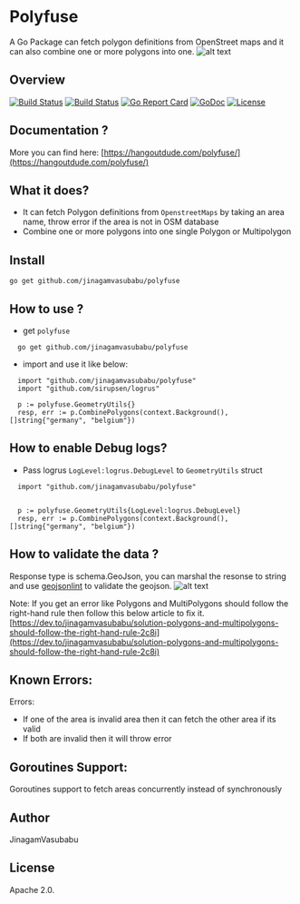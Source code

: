 # Polyfuse
A Go Package can fetch polygon definitions from OpenStreet maps and it can also combine one or more polygons into one.
![alt text](https://github.com/jinagamvasubabu/polyfuse/blob/master/images/polyfuse.png?raw=true)
## Overview 
[![Build Status](https://travis-ci.org/jinagamvasubabu/polyfuse.svg?branch=master)](https://travis-ci.org/jinagamvasubabu/polyfuse)
[![Build Status](https://circleci.com/gh/jinagamvasubabu/polyfuse.svg?style=svg)](https://circleci.com/gh/jinagamvasubabu/polyfuse)
[![Go Report Card](https://goreportcard.com/badge/github.com/jinagamvasubabu/polyfuse)](https://goreportcard.com/report/github.com/jinagamvasubabu/polyfuse)
[![GoDoc](https://godoc.org/github.com/jinagamvasubabu/polyfuse?status.svg)](https://godoc.org/github.com/jinagamvasubabu/polyfuse) 
[![License](https://img.shields.io/badge/License-Apache%202.0-blue.svg)](https://opensource.org/licenses/Apache-2.0)

## Documentation ?
More you can find here: [https://hangoutdude.com/polyfuse/](https://hangoutdude.com/polyfuse/)

## What it does?
* It can fetch Polygon definitions from `OpenstreetMaps` by taking an area name, throw error if the area is not in OSM database
* Combine one or more polygons into one single Polygon or Multipolygon

## Install

```
go get github.com/jinagamvasubabu/polyfuse
```

## How to use ?
* get `polyfuse`
```
  go get github.com/jinagamvasubabu/polyfuse
```
* import and use it like below:
```
  import "github.com/jinagamvasubabu/polyfuse"
  import "github.com/sirupsen/logrus"
 
  p := polyfuse.GeometryUtils{}
  resp, err := p.CombinePolygons(context.Background(), []string{"germany", "belgium"})
```

## How to enable Debug logs?

* Pass logrus `LogLevel:logrus.DebugLevel` to `GeometryUtils` struct
```
  import "github.com/jinagamvasubabu/polyfuse"

 
  p := polyfuse.GeometryUtils{LogLevel:logrus.DebugLevel}
  resp, err := p.CombinePolygons(context.Background(), []string{"germany", "belgium"})
```

## How to validate the data ?
Response type is schema.GeoJson, you can marshal the resonse to string and use [geojsonlint](https://geojsonlint.com) to validate the geojson.
![alt text](https://github.com/jinagamvasubabu/polyfuse/blob/master/images/geojsonlint.png?raw=true)

Note: 
If you get an error like Polygons and MultiPolygons should follow the right-hand rule then follow this below article to fix it.
[https://dev.to/jinagamvasubabu/solution-polygons-and-multipolygons-should-follow-the-right-hand-rule-2c8i](https://dev.to/jinagamvasubabu/solution-polygons-and-multipolygons-should-follow-the-right-hand-rule-2c8i)


## Known Errors: 
Errors:
   * If one of the area is invalid area then it can fetch the other area if its valid
   * If both are invalid then it will throw error

## Goroutines Support:
Goroutines support to fetch areas concurrently instead of synchronously

## Author

JinagamVasubabu

## License

Apache 2.0.
